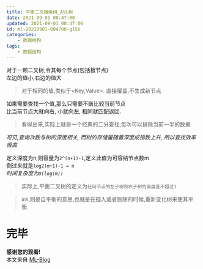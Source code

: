 ```yaml
---
title: 平衡二叉搜索树_AVL树
date: 2021-09-01 00:47:00
updated: 2021-09-01 00:47:00
id: ml-20210901-004700-g156
categories:
	- 数据结构
tags: 
	- 数据结构
---
```


对于一颗二叉树,令其每个节点(包括根节点)  
左边的值小,右边的值大

> 对于相同的值,类似于<Key,Value>. 直接覆盖,不生成新节点

如果需要查找一个值,那么只需要不断比较当前节点  
比当前节点大就向右, 小就向左, 相同就匹配返回.

> 看得出来,实际上就是一个经典的二分查找,每次可以排除当前一半的数据

*可见,查询次数与树的深度相关, 而树的存储量随着深度成指数上升, 所以查找效率很高*

定义深度为n,则容量为`2^(n+1)-1`,定义此值为可容纳节点数m  
倒过来就是`log2(m+1)-1 = n`  
*时间复杂度为`O(log(m))`*

> 实际上,平衡二叉树的定义为`任何节点的左子树和右子树的高度差不超过1`

> `AVL`则是自平衡的意思,也就是在插入或者删除的时候,重新变化树来使其平衡.

<!--more-->


# 完毕

**感谢您的观看!**  
本文来自 [ML-Blog][ML-Blog_Link]

<!-- 图片 -->

<!-- 链接 -->

<!-- 水印 -->
[ML-Blog_Link]:https://userminghaoli.github.io/ "我的博客"
